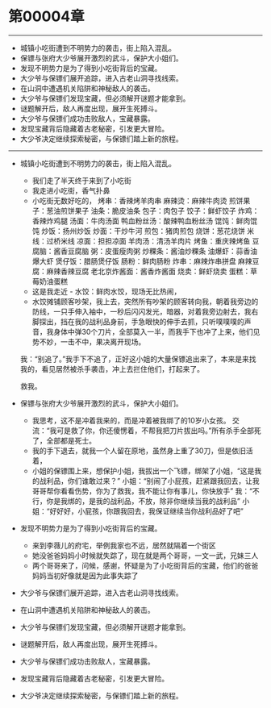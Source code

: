 # 第00004章
-------------------------------------------------
- 城镇小吃街遭到不明势力的袭击，街上陷入混乱。
- 保镖与张府大少爷展开激烈的武斗，保护大小姐们。
- 发现不明势力是为了得到小吃街背后的宝藏。
- 大少爷与保镖们展开追踪，进入古老山洞寻找线索。
- 在山洞中遭遇机关陷阱和神秘敌人的袭击。
- 大少爷与保镖们发现宝藏，但必须解开谜题才能拿到。
- 谜题解开后，敌人再度出现，展开生死搏斗。
- 大少爷与保镖们成功击败敌人，宝藏暴露。
- 发现宝藏背后隐藏着古老秘密，引发更大冒险。
- 大少爷决定继续探索秘密，与保镖们踏上新的旅程。
-------------------------------------------------

- 城镇小吃街遭到不明势力的袭击，街上陷入混乱。
    - 我们走了半天终于来到了小吃街
    - 我走进小吃街，香气扑鼻
    - 小吃街无数好吃的， 
        烤串：香辣烤羊肉串
    麻辣烫：麻辣牛肉烫
    煎饼果子：葱油煎饼果子
    油条：脆皮油条
    包子：肉包子
    饺子：鲜虾饺子
    炸鸡：香辣炸鸡腿
    汤面：牛肉汤面
    鸭血粉丝汤：酸辣鸭血粉丝汤
    馄饨：鲜肉馄饨
    炒饭：扬州炒饭
    炒面：干炒牛河
    煎包：猪肉煎包
    烧饼：葱花烧饼
    米线：过桥米线
    凉面：担担凉面
    羊肉汤：清汤羊肉片
    烤鱼：重庆辣烤鱼
    豆腐脑：酱香豆腐脑
    粥：皮蛋瘦肉粥
    炒粿条：酱油炒粿条
    油爆虾：蒜香油爆大虾
    煲仔饭：腊肠煲仔饭
    肠粉：鲜肉肠粉
    炸串：麻辣炸串拼盘
    麻辣豆腐：麻辣香辣豆腐
    老北京炸酱面：酱香炸酱面
    烧卖：鲜虾烧卖
    蛋糕：草莓奶油蛋糕
    - 这是我走近 -     水饺：鲜肉水饺，现场无比热闹，
    - 水饺摊铺顾客吵架，我上去，突然所有吵架的顾客转向我，朝着我旁边的防线，一只手伸入袖中，一秒后闪闪发光，暗器，对着我旁边射去，我右脚探出，挡在我的战利品身前，手急眼快的伸手去抓，只听噗噗噗的声音，我身体中弹30个刀片，全部莫入一半，而我手下也冲了上来，他们见势不妙，一击不中，果决离开现场。

    我：“别追了。”我手下不追了，正好这小姐的大量保镖追出来了，本来是来找我的，看见居然被杀手袭击，冲上去拦住他们，打起来了。

    救我。

- 保镖与张府大少爷展开激烈的武斗，保护大小姐们。
    - 我思考，这不是冲着我来的，而是冲着被我绑了的10岁小女孩。
    交流：“我可是救了你，你还傻愣着，不帮我把刀片拔出吗。”所有杀手全部死了，全部都是死士。
    - 我的手下退去，就我一个人留在原地，虽然身上重了30刀，但是依旧活着，
    - 小姐的保镖围上来，想保护小姐，我拔出一个飞镖，绑架了小姐，“这是我的战利品，你们谁敢过来？”
    小姐：“别闹了小屁孩，赶紧跟我回去，让我哥哥帮你看看伤势，你为了救我，我不能让你有事儿，你快放手”
    我：“不行，你是我绑的，是我的战利品，不放，除非你继续当我的战利品”
    小姐：“好好好，小屁孩，你跟我回去，我保证继续当你战利品好了吧”
- 发现不明势力是为了得到小吃街背后的宝藏。
    - 来到李薇儿的府宅，举例我家也不远，居然就隔着一个街区
    - 她没爸爸妈妈小时候就失踪了，现在就是两个哥哥，一文一武，兄妹三人
    - 两个哥哥来了，问候，感谢，怀疑是为了小吃街背后的宝藏，他们的爸爸妈妈当初好像就是因为此事失踪了
- 大少爷与保镖们展开追踪，进入古老山洞寻找线索。
- 在山洞中遭遇机关陷阱和神秘敌人的袭击。
- 大少爷与保镖们发现宝藏，但必须解开谜题才能拿到。
- 谜题解开后，敌人再度出现，展开生死搏斗。
- 大少爷与保镖们成功击败敌人，宝藏暴露。
- 发现宝藏背后隐藏着古老秘密，引发更大冒险。
- 大少爷决定继续探索秘密，与保镖们踏上新的旅程。
